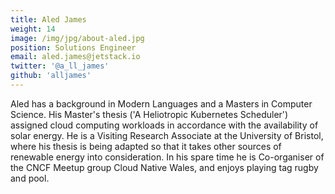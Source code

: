 ```yaml
---
title: Aled James
weight: 14
image: /img/jpg/about-aled.jpg
position: Solutions Engineer
email: aled.james@jetstack.io
twitter: '@a_ll_james'
github: 'alljames'
---
```


Aled has a background in Modern Languages and a Masters in Computer Science. His Master's thesis ('A Heliotropic Kubernetes Scheduler') assigned cloud computing workloads in accordance with the availability of solar energy. He is a Visiting Research Associate at the University of Bristol, where his thesis is being adapted so that it takes other sources of renewable energy into consideration. In his spare time he is Co-organiser of the CNCF Meetup group Cloud Native Wales, and enjoys playing tag rugby and pool.
